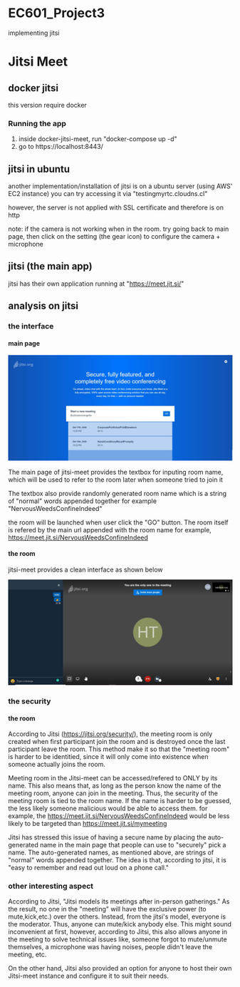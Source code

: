 # EC601_Project3
implementing jitsi

# Jitsi Meet
## docker jitsi
this version require docker

### Running the app
1. inside docker-jitsi-meet, run "docker-compose up -d"
2. go to https://localhost:8443/

## jitsi in ubuntu
another implementation/installation of jitsi is on a ubuntu server (using AWS' EC2 instance)
you can try accessing it via "testingmyrtc.cloudns.cl"

however, the server is not applied with SSL certificate and therefore is on http

note: if the camera is not working when in the room. try going back to main page, then click on the setting (the gear icon) to configure the camera + microphone


## jitsi (the main app)
jitsi has their own application running at "https://meet.jit.si/"

## analysis on jitsi
### the interface
#### main page
![Image of jitsi main page](https://github.com/ronnakornRat/EC601_Project3/blob/main/image/jitsi_main.JPG)

The main page of jitsi-meet provides the textbox for inputing room name, which will be used to refer to the room later when someone tried to join it

The textbox also provide randomly generated room name which is a string of "normal" words appended together
for example "NervousWeedsConfineIndeed"

the room will be launched when user click the "GO" button. The room itself is refered by the main url appended with the room name
for example,  https://meet.jit.si/NervousWeedsConfineIndeed

#### the room
jitsi-meet provides a clean interface as shown below

![Image of jitsi meeting room](https://github.com/ronnakornRat/EC601_Project3/blob/main/image/jitsi_room.JPG)

### the security
#### the room
According to Jitsi (https://jitsi.org/security/), the meeting room is only created when first participant join the room and is destroyed once the last participant leave the room. This method make it so that the "meeting room" is harder to be identitied, since it will only come into existence when someone actually joins the room.

Meeting room in the Jitsi-meet can be accessed/refered to ONLY by its name. This also means that, as long as the person know the name of the meeting room, anyone can join in the meeting. Thus, the security of the meeting room is tied to the room name. If the name is harder to be guessed, the less likely someone malicious would be able to access them.
for example, the https://meet.jit.si/NervousWeedsConfineIndeed would be less likely to be targeted than https://meet.jit.si/mymeeting

Jitsi has stressed this issue of having a secure name by placing the auto-generated name in the main page that people can use to "securely" pick a name. The auto-generated names, as mentioned above, are strings of "normal" words appended together. The idea is that, according to jitsi, it is "easy to remember and read out loud on a phone call."

### other interesting aspect
According to Jitsi, "Jitsi models its meetings after in-person gatherings." As the result, no one in the "meeting" will have the exclusive power (to mute,kick,etc.) over the others. Instead, from the jitsi's model, everyone is the moderator. Thus, anyone can mute/kick anybody else. This might sound inconvenient at first, however, according to Jitsi, this also allows anyone in the meeting to solve technical issues like, someone forgot to mute/unmute themselves, a microphone was having noises, people didn't leave the meeting, etc. 

On the other hand, Jitsi also provided an option for anyone to host their own Jitsi-meet instance and configure it to suit their needs.



